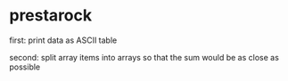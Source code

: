 # prestarock
first: print data as ASCII table


second: split array items into arrays so that the sum would be as close as possible
